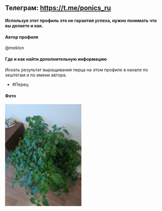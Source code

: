 ## Телеграм: https://t.me/ponics_ru

#### Используя этот профиль это не гарантия успеха, нужно понимать что вы делаете и как.

#### Автор профиля

@meklon

#### Где и как найти дополнительную информацию

Искать результат выращивания перца на этом профиле в канале по хештегам и по имени автора.

* #Перец


#### Фото
<a href="p_1.jpg"><img src="p_1.jpg" width="250"></a>

